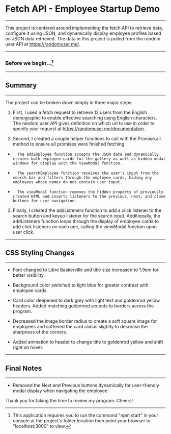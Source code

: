 # Fetch API - Employee Startup Demo
___

This project is centered around implementing the fetch API to retrieve data, configure it using JSON, and dynamically display employee profiles based on JSON data retrieved. The data in this project is pulled from the random user API at https://randomuser.me/. 
___
### Before we begin...[^1]
___
## Summary
___
The project can be broken down simply in three major steps:

1.   First, I used a fetch request to retrieve 12 users from the English demographic to enable effective searching using English characters. The random user API gives definition on which url to use in order to specify your request at https://randomuser.me/documentation.

2.   Second, I created a couple helper functions to call with the Promise.all method to ensure all promises were finished fetching.

-       The addEmployee function accepts the JSON data and dynamically creates both employee cards for the gallery as well as hidden modal windows for display with the viewModal function.

-       The searchEmployee function receives the user's input from the search bar and filters through the employee cards, hiding any employees whose names do not contain user input.

-       The viewModal function removes the hidden property of previously created HTML and inserts listeners to the previous, next, and close buttons for user navigation.

3.   Finally, I created the addListeners function to add a click listener to the search button and keyup listener for the search input. Additionally, the addListeners function loops through the display of employee cards to add click listeners on each one, calling the viewModal function upon user click.

___
## CSS Styling Changes
___
- Font changed to Libre Baskerville and title size increased to 1.9em for better visibility.

- Background color switched to light blue for greater contrast with employee cards.

- Card color deepened to dark grey with light text and goldenrod yellow headers. Added matching goldenrod accents to borders across the program.

- Decreased the image border radius to create a soft square image for employees and softened the card radius slightly to decrease the sharpness of the corners.

- Added animation to header to change title to goldenrod yellow and shift right on hover. 

___
## Final Notes
___
- Removed the Next and Previous buttons dynamically for user-friendly modal display when navigating the employee.

Thank you for taking the time to review my program. Cheers!

[^1]: This application requires you to run the command "npm start" in your console at the project's folder location then point your browser to "localhost:3000" to view.
